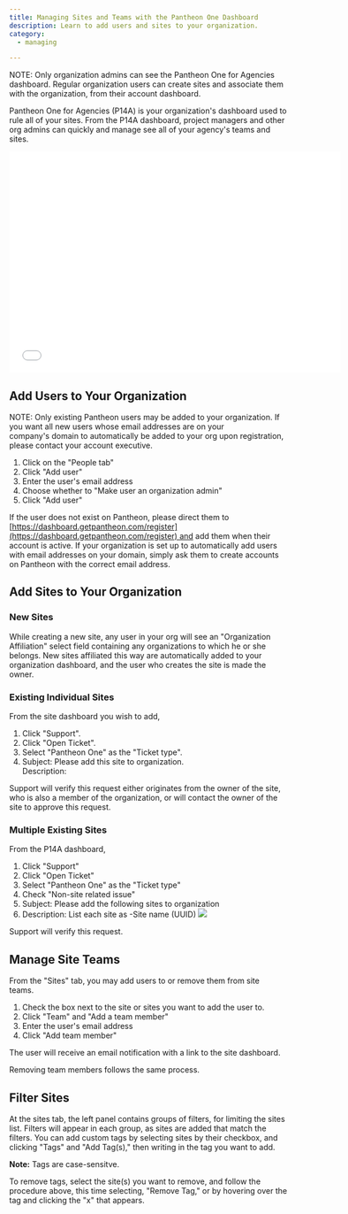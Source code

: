 ```yaml
---
title: Managing Sites and Teams with the Pantheon One Dashboard
description: Learn to add users and sites to your organization.
category:
  - managing

---
```


NOTE: Only organization admins can see the Pantheon One for Agencies dashboard. Regular organization users can create sites and associate them with the organization, from their account dashboard.  

Pantheon One for Agencies (P14A) is your organization's dashboard used to rule all of your sites. From the P14A dashboard, project managers and other org admins can quickly and manage see all of your agency's teams and sites.  
<iframe allowfullscreen="" frameborder="0" height="400" scrolling="no" src="//www.youtube.com/embed/2DTZxsBK9H0" width="600"></iframe>

## Add Users to Your Organization

NOTE: Only existing Pantheon users may be added to your organization. If you want all new users whose email addresses are on your company's domain to automatically be added to your org upon registration, please contact your account executive.

1. Click on the "People tab"
2. Click "Add user"
3. Enter the user's email address
4. Choose whether to "Make user an organization admin" 
5. Click "Add user"

If the user does not exist on Pantheon, please direct them to  [https://dashboard.getpantheon.com/register](https://dashboard.getpantheon.com/register) and add them when their account is active. If your organization is set up to automatically add users with email addresses on your domain, simply ask them to create accounts on Pantheon with the correct email address.

## Add Sites to Your Organization

### New Sites

While creating a new site, any user in your org will see an "Organization Affiliation" select field containing any organizations to which he or she belongs. New sites affiliated this way are automatically added to your organization dashboard, and the user who creates the site is made the owner. 

### Existing Individual Sites
From the site dashboard you wish to add,
1. Click "Support".
2. Click "Open Ticket".
3. Select "Pantheon One" as the "Ticket type".
4. Subject: Please add this site to <our company> organization.  
  Description: 
  Support will verify this request either originates from the owner of the site, who is also a member of the organization, or will contact the owner of the site to approve this request.
### Multiple Existing Sites
From the P14A dashboard,
1. Click "Support"
2. Click "Open Ticket"
3. Select "Pantheon One" as the "Ticket type"
4. Check "Non-site related issue"
5. Subject: Please add the following sites to <our company> organization
6. Description: List each site as -Site name (UUID)
 ![](https://pantheon-systems.desk.com/customer/portal/attachments/309159)  
Support will verify this request.

## Manage Site Teams
From the "Sites" tab, you may add users to or remove them from site teams. 
1. Check the box next to the site or sites you want to add the user to.
2. Click "Team" and "Add a team member"
3. Enter the user's email address
4. Click "Add team member"
The user will receive an email notification with a link to the site dashboard.   
Removing team members follows the same process. 

## Filter Sites
At the sites tab, the left panel contains groups of filters, for limiting the sites list. Filters will appear in each group, as sites are added that match the filters. You can add custom tags by selecting sites by their checkbox, and clicking "Tags" and "Add Tag(s)," then writing in the tag you want to add.   
**Note:** Tags are case-sensitve.   
To remove tags, select the site(s) you want to remove, and follow the procedure above, this time selecting, "Remove Tag," or by hovering over the tag and clicking the "x" that appears.
  
